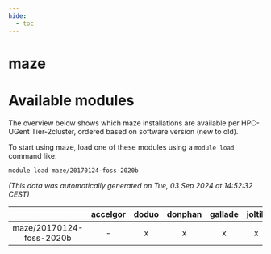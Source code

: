 ```yaml
---
hide:
  - toc
---
```


maze
====

# Available modules


The overview below shows which maze installations are available per HPC-UGent Tier-2cluster, ordered based on software version (new to old).

To start using maze, load one of these modules using a `module load` command like:

```shell
module load maze/20170124-foss-2020b
```

*(This data was automatically generated on Tue, 03 Sep 2024 at 14:52:32 CEST)*  

| |accelgor|doduo|donphan|gallade|joltik|shinx|skitty|
| :---: | :---: | :---: | :---: | :---: | :---: | :---: | :---: |
|maze/20170124-foss-2020b|-|x|x|x|x|-|x|
